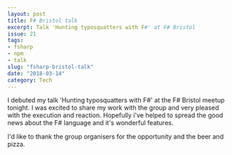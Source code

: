 ```yaml
---
layout: post
title: F# Bristol talk 
excerpt: Talk 'Hunting typosquatters with F#' at F# Bristol
issue: 21
tags: 
- fsharp
- npm
- talk
slug: "fsharp-bristol-talk"
date: "2018-03-14"
category: Tech
---
```



I debuted my talk 'Hunting typosquatters with F#' at the F# Bristol meetup tonight. I was excited to share my work with the group and very pleased with the execution and reaction. Hopefully i've helped to spread the good news about the F# language and it's wonderful features.

I'd like to thank the group organisers for the opportunity and the beer and pizza.

